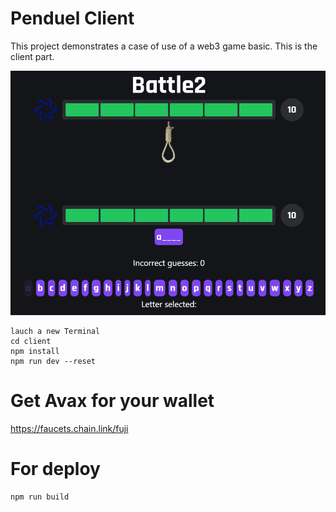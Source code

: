 # Penduel Client

This project demonstrates a case of use of a web3 game basic. This is the client part.

![Battle2](/client/public/Battle2.png)

```shell
lauch a new Terminal
cd client
npm install
npm run dev --reset
```
# Get Avax for your wallet
https://faucets.chain.link/fuji

# For deploy
```shell
npm run build
```